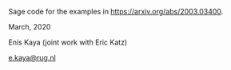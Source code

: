 Sage code for the examples in https://arxiv.org/abs/2003.03400.

March, 2020

Enis Kaya (joint work with Eric Katz)

e.kaya@rug.nl
